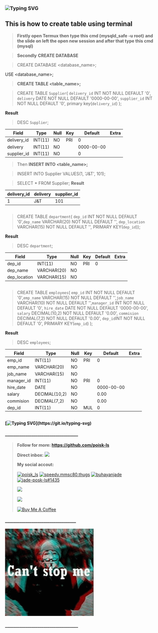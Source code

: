 ### ![Typing SVG](https://readme-typing-svg.herokuapp.com?color=%2349F707&size=30&lines=☣️+create-table;☣️+on-database+☣️)

## This is how to create table using terminal

>**Firstly open Termux then type this cmd (mysqld_safe -u root)**
>**and the slide on left the open new session and after that type this cmd (mysql)**

>**Secondly**
>**CREATE DATABASE**

>CREATE DATABASE <database_name>;

USE <database_name>;

>**CREATE TABLE <table_name>;**

>CREATE TABLE `Supplier`( `delivery_id` INT NOT NULL DEFAULT '0', `delivery` DATE NOT NULL DEFAULT '0000-00-00', `supplier_id` INT NOT NULL DEFAULT '0', primary key(`delivery_id`) );

**Result**

>DESC `Supplier`;

Field | Type | Null | Key | Default | Extra |
-- |--|--| --| --| --|
delivery_id | INT(11) | NO | PRI|0 | |
delivery | INT(11) | NO | | 0000-00-00| |
supplier_id | INT(11) | NO | | 0 | |

>Then **INSERT INTO <table_name>;**

>INSERT INTO Supplier VALUES(1, 'J&T', 101);


>SELECT * FROM Supplier;
**Result**

delivery_id | delivery | supplier_id |
-- |--|--|
1 | J&T | 101

##

>CREATE TABLE `department`( `dep_id` INT NOT NULL DEFAULT '0',`dep_name` VARCHAR(20) NOT NULL DEFAULT '', `dep_location` VARCHAR(15) NOT NULL DEFAULT '', PRIMARY KEY(`dep_id`));

**Result**

>DESC `department`;

Field | Type | Null | Key | Default | Extra |
-- |--|--| --| --| --|
dep_id | INT(11) | NO | PRI|0 | |
dep_name | VARCHAR(20) | NO | | | |
dep_location | VARCHAR(15) | NO | | | |

##

>CREATE TABLE `employees`( `emp_id` INT NOT NULL DEFAULT '0',`emp_name` VARCHAR(15) NOT NULL DEFAULT '',`job_name` VARCHAR(10) NOT NULL DEFAULT '',`manager_id`  INT NOT NULL DEFAULT '0', `hire_date` DATE NOT NULL DEFAULT '0000-00-00', `salary` DECIMAL(10,2) NOT NULL DEFAULT '0.00', `commision` DECIMAL(7,2) NOT NULL DEFAULT '0.00', `dep_id`INT NOT NULL DEFAULT '0', PRIMARY KEY(`emp_id`) );

**Result**

>DESC `employees`;

Field | Type | Null | Key | Default | Extra |                        
-- |--|--| --| --| --|
emp_id | INT(11) | NO | PRI |0 | |
emp_name | VARCHAR(20) | NO | | | |
job_name | VARCHAR(15) | NO | | | |
manager_id | INT(11) | NO | PRI |0 | |
hire_date | DATE | NO | |0000-00-00 | |
salary | DECIMAL(10,2) | NO | |0.00 | |
commision | DECIMAL(7,2) | NO | |0.00 | |
dep_id | INT(11) | NO | MUL |0 | |


##

**[![Typing SVG](https://readme-typing-svg.herokuapp.com?font=Fira+Code&size=26&pause=1000&color=F7D628&center=false&width=435&lines=...enjoy!!)](https://git.io/typing-svg)**
#### ____________________________________
>
>**Follow for more: https://github.com/poisk-ls**
>
>**Direct inbox:**
><a href="https://m.me/speedy.mmsc80.thugs" target="_blank"><img src="https://img.shields.io/badge/Messenger-speedy.mmsc80.thugs-red?style=for-the-badge&logo=messenger"></a>
>
>**<p align="left">My social accout:</p>**
>**<p align="left">**
><a href="https://twitter.com/poisk_ls" target="blank"><img align="center" src="https://raw.githubusercontent.com/rahuldkjain/github-profile-readme-generator/master/src/images/icons/Social/twitter.svg" alt="poisk_ls" height="30" width="40" /></a>
<a href="https://fb.com/speedy.mmsc80.thugs" target="blank"><img align="center" src="https://raw.githubusercontent.com/rahuldkjain/github-profile-readme-generator/master/src/images/icons/Social/facebook.svg" alt="speedy.mmsc80.thugs" height="30" width="40" /></a>
><a href="https://instagram.com/buhayanjade" target="blank"><img align="center" src="https://raw.githubusercontent.com/rahuldkjain/github-profile-readme-generator/master/src/images/icons/Social/instagram.svg" alt="buhayanjade" height="30" width="40" /></a>
><a href="https://discord.gg/jade-posk-ls" target="blank"><img align="center" src="https://raw.githubusercontent.com/rahuldkjain/github-profile-readme-generator/master/src/images/icons/Social/discord.svg" alt="jade-posk-ls#1435" height="30" width="40" /></a>
></p>
><a href="https://wa.me/639052877252?text=Hi%20Im%20Jade%20☺️"> <img src="https://img.shields.io/badge/WhatsApp-25D366?style=for-the-badge&logo=whatsapp&logoColor=white" /></a>
>
><a href="https://t.me/poisLs"><img src="https://img.shields.io/badge/telegram-poiskLs-blue.svg">
>
><a href="https://www.buymeacoffee.com/bsit3sbuhaY" target="_blank"><img src="https://cdn.buymeacoffee.com/buttons/v2/default-violet.png" alt="Buy Me A Coffee" height= "60px" width= "217px" ></a>


####  ___________________________________
![Alt text](https://github.com/poisk-ls/poisk-ls/blob/main/My%20Database%20Work/gif/120407.gif)
#### ____________________________________
